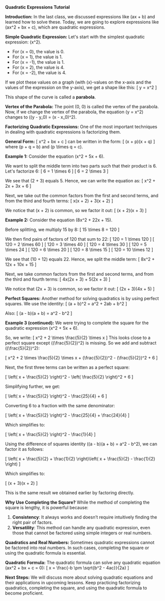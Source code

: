 **Quadratic Expressions Tutorial**

**Introduction:**
In the last class, we discussed expressions like \(ax + b\) and learned how to solve these. Today, we are going to explore expressions like \(ax^2 + bx + c\), which are quadratic expressions.

**Simple Quadratic Expression:**
Let's start with the simplest quadratic expression: \(x^2\).

-   For \(x = 0\), the value is 0.
-   For \(x = 1\), the value is 1.
-   For \(x = -1\), the value is 1.
-   For \(x = 2\), the value is 4.
-   For \(x = -2\), the value is 4.

If we plot these values on a graph (with \(x\)-values on the x-axis and the values of the expression on the y-axis), we get a shape like this:
\[ y = x^2 \]

This shape of the curve is called a **parabola**.

**Vertex of the Parabola:**
The point (0, 0) is called the vertex of the parabola. Now, if we change the vertex of the parabola, the equation \(y = x^2\) changes to \((y - y_0) = (x - x_0)^2\).

**Factorizing Quadratic Expressions:**
One of the most important techniques in dealing with quadratic expressions is factorizing them.

**General Form:**
\[ x^2 + bx + c \]
can be written in the form:
\[ (x + p)(x + q) \]
where \(p + q = b\) and \(p \times q = c\).

**Example 1:**
Consider the equation \(x^2 + 5x + 6\).

We want to split the middle term into two parts such that their product is 6. Let's factorize 6:
\[ 6 = 1 \times 6 \]
\[ 6 = 2 \times 3 \]

We see that \(2 + 3\) equals 5. Hence, we can write the equation as:
\[ x^2 + 2x + 3x + 6 \]

Next, we take out the common factors from the first and second terms, and from the third and fourth terms:
\[ x(x + 2) + 3(x + 2) \]

We notice that \(x + 2\) is common, so we factor it out:
\[ (x + 2)(x + 3) \]

**Example 2:**
Consider the equation \(8x^2 + 22x + 15\).

Before splitting, we multiply 15 by 8:
\[ 15 \times 8 = 120 \]

We then find pairs of factors of 120 that sum to 22:
\[ 120 = 1 \times 120 \]
\[ 120 = 2 \times 60 \]
\[ 120 = 3 \times 40 \]
\[ 120 = 4 \times 30 \]
\[ 120 = 5 \times 24 \]
\[ 120 = 6 \times 20 \]
\[ 120 = 8 \times 15 \]
\[ 120 = 10 \times 12 \]

We see that \(10 + 12\) equals 22. Hence, we split the middle term:
\[ 8x^2 + 12x + 10x + 15 \]

Next, we take common factors from the first and second terms, and from the third and fourth terms:
\[ 4x(2x + 3) + 5(2x + 3) \]

We notice that \(2x + 3\) is common, so we factor it out:
\[ (2x + 3)(4x + 5) \]

**Perfect Squares:**
Another method for solving quadratics is by using perfect squares. We use the identity:
\[ (a + b)^2 = a^2 + 2ab + b^2 \]

Also:
\[ (a - b)(a + b) = a^2 - b^2 \]

**Example 3 (continued):**
We were trying to complete the square for the quadratic expression \(x^2 + 5x + 6\).

So, we write:
\[ x^2 + 2 \times \frac{5}{2} \times x \]
This looks close to a perfect square except \((\frac{5}{2})^2\) is missing. So we add and subtract \((\frac{5}{2})^2\):

\[ x^2 + 2 \times \frac{5}{2} \times x + (\frac{5}{2})^2 - (\frac{5}{2})^2 + 6 \]

Next, the first three terms can be written as a perfect square:

\[ \left( x + \frac{5}{2} \right)^2 - \left( \frac{5}{2} \right)^2 + 6 \]

Simplifying further, we get:

\[ \left( x + \frac{5}{2} \right)^2 - \frac{25}{4} + 6 \]

Converting 6 to a fraction with the same denominator:

\[ \left( x + \frac{5}{2} \right)^2 - \frac{25}{4} + \frac{24}{4} \]

Which simplifies to:

\[ \left( x + \frac{5}{2} \right)^2 - \frac{1}{4} \]

Using the difference of squares identity \((a - b)(a + b) = a^2 - b^2\), we can factor it as follows:

\[ \left( x + \frac{5}{2} + \frac{1}{2} \right)\left( x + \frac{5}{2} - \frac{1}{2} \right) \]

Which simplifies to:

\[ (x + 3)(x + 2) \]

This is the same result we obtained earlier by factoring directly.

**Why Use Completing the Square?**
While the method of completing the square is lengthy, it is powerful because:

1. **Consistency**: It always works and doesn’t require intuitively finding the right pair of factors.
1. **Versatility**: This method can handle any quadratic expression, even those that cannot be factored using simple integers or real numbers.

**Quadratics and Real Numbers:**
Sometimes quadratic expressions cannot be factored into real numbers. In such cases, completing the square or using the quadratic formula is essential.

**Quadratic Formula:**
The quadratic formula can solve any quadratic equation \(ax^2 + bx + c = 0\):
\[ x = \frac{-b \pm \sqrt{b^2 - 4ac}}{2a} \]

**Next Steps:**
We will discuss more about solving quadratic equations and their applications in upcoming lessons. Keep practicing factorizing quadratics, completing the square, and using the quadratic formula to become proficient.
